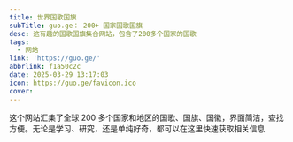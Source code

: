 ```yaml
---
title: 世界国歌国旗
subTitle: guo.ge： 200+ 国家国歌国旗
desc: 这有趣的国歌国旗集合网站，包含了200多个国家的国歌
tags:
  - 网站
link: 'https://guo.ge/'
abbrlink: f1a50c2c
date: 2025-03-29 13:17:03
icon: https://guo.ge/favicon.ico
cover:
---
```


这个网站汇集了全球 200 多个国家和地区的国歌、国旗、国徽，界面简洁，查找方便。无论是学习、研究，还是单纯好奇，都可以在这里快速获取相关信息